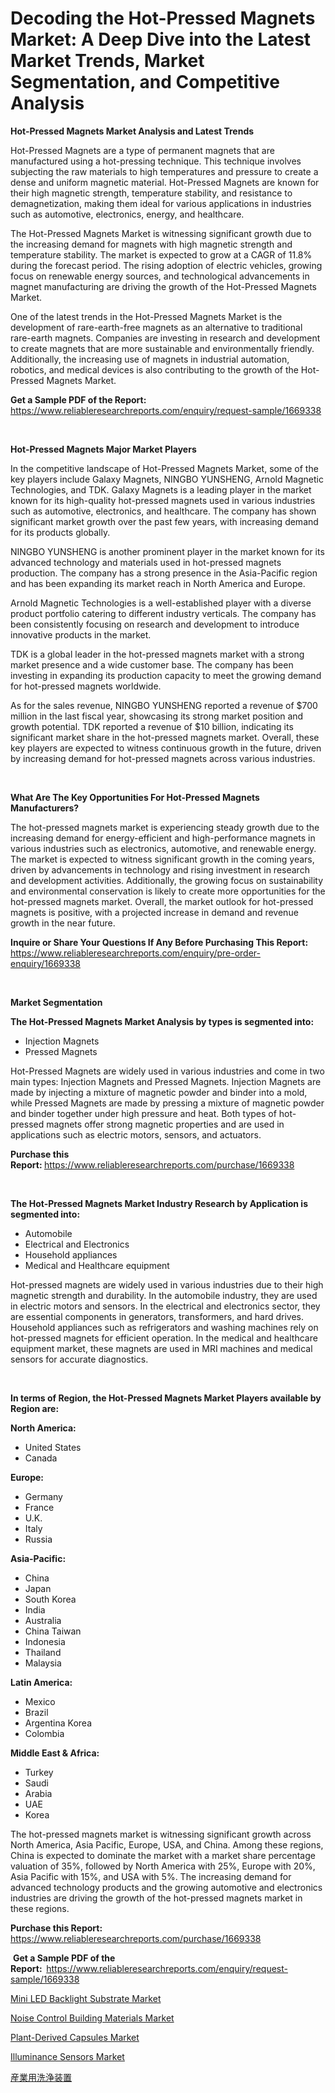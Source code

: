 <p><h1>Decoding the Hot-Pressed Magnets Market: A Deep Dive into the Latest Market Trends, Market Segmentation, and Competitive Analysis</h1></p><p><strong>Hot-Pressed Magnets Market Analysis and Latest Trends</strong></p>
<p><p>Hot-Pressed Magnets are a type of permanent magnets that are manufactured using a hot-pressing technique. This technique involves subjecting the raw materials to high temperatures and pressure to create a dense and uniform magnetic material. Hot-Pressed Magnets are known for their high magnetic strength, temperature stability, and resistance to demagnetization, making them ideal for various applications in industries such as automotive, electronics, energy, and healthcare.</p><p>The Hot-Pressed Magnets Market is witnessing significant growth due to the increasing demand for magnets with high magnetic strength and temperature stability. The market is expected to grow at a CAGR of 11.8% during the forecast period. The rising adoption of electric vehicles, growing focus on renewable energy sources, and technological advancements in magnet manufacturing are driving the growth of the Hot-Pressed Magnets Market.</p><p>One of the latest trends in the Hot-Pressed Magnets Market is the development of rare-earth-free magnets as an alternative to traditional rare-earth magnets. Companies are investing in research and development to create magnets that are more sustainable and environmentally friendly. Additionally, the increasing use of magnets in industrial automation, robotics, and medical devices is also contributing to the growth of the Hot-Pressed Magnets Market.</p></p>
<p><strong>Get a Sample PDF of the Report:&nbsp;</strong> <a href="https://www.reliableresearchreports.com/enquiry/request-sample/1669338">https://www.reliableresearchreports.com/enquiry/request-sample/1669338</a></p>
<p>&nbsp;</p>
<p><strong>Hot-Pressed Magnets Major Market Players</strong></p>
<p><p>In the competitive landscape of Hot-Pressed Magnets Market, some of the key players include Galaxy Magnets, NINGBO YUNSHENG, Arnold Magnetic Technologies, and TDK. Galaxy Magnets is a leading player in the market known for its high-quality hot-pressed magnets used in various industries such as automotive, electronics, and healthcare. The company has shown significant market growth over the past few years, with increasing demand for its products globally. </p><p>NINGBO YUNSHENG is another prominent player in the market known for its advanced technology and materials used in hot-pressed magnets production. The company has a strong presence in the Asia-Pacific region and has been expanding its market reach in North America and Europe. </p><p>Arnold Magnetic Technologies is a well-established player with a diverse product portfolio catering to different industry verticals. The company has been consistently focusing on research and development to introduce innovative products in the market. </p><p>TDK is a global leader in the hot-pressed magnets market with a strong market presence and a wide customer base. The company has been investing in expanding its production capacity to meet the growing demand for hot-pressed magnets worldwide. </p><p>As for the sales revenue, NINGBO YUNSHENG reported a revenue of $700 million in the last fiscal year, showcasing its strong market position and growth potential. TDK reported a revenue of $10 billion, indicating its significant market share in the hot-pressed magnets market. Overall, these key players are expected to witness continuous growth in the future, driven by increasing demand for hot-pressed magnets across various industries.</p></p>
<p>&nbsp;</p>
<p><strong>What Are The Key Opportunities For Hot-Pressed Magnets Manufacturers?</strong></p>
<p><p>The hot-pressed magnets market is experiencing steady growth due to the increasing demand for energy-efficient and high-performance magnets in various industries such as electronics, automotive, and renewable energy. The market is expected to witness significant growth in the coming years, driven by advancements in technology and rising investment in research and development activities. Additionally, the growing focus on sustainability and environmental conservation is likely to create more opportunities for the hot-pressed magnets market. Overall, the market outlook for hot-pressed magnets is positive, with a projected increase in demand and revenue growth in the near future.</p></p>
<p><strong>Inquire or Share Your Questions If Any Before Purchasing This Report:</strong> <a href="https://www.reliableresearchreports.com/enquiry/pre-order-enquiry/1669338">https://www.reliableresearchreports.com/enquiry/pre-order-enquiry/1669338</a></p>
<p>&nbsp;</p>
<p><strong>Market Segmentation</strong></p>
<p><strong>The Hot-Pressed Magnets Market Analysis by types is segmented into:</strong></p>
<p><ul><li>Injection Magnets</li><li>Pressed Magnets</li></ul></p>
<p><p>Hot-Pressed Magnets are widely used in various industries and come in two main types: Injection Magnets and Pressed Magnets. Injection Magnets are made by injecting a mixture of magnetic powder and binder into a mold, while Pressed Magnets are made by pressing a mixture of magnetic powder and binder together under high pressure and heat. Both types of hot-pressed magnets offer strong magnetic properties and are used in applications such as electric motors, sensors, and actuators.</p></p>
<p><strong>Purchase this Report:&nbsp;</strong><a href="https://www.reliableresearchreports.com/purchase/1669338">https://www.reliableresearchreports.com/purchase/1669338</a></p>
<p>&nbsp;</p>
<p><strong>The Hot-Pressed Magnets Market Industry Research by Application is segmented into:</strong></p>
<p><ul><li>Automobile</li><li>Electrical and Electronics</li><li>Household appliances</li><li>Medical and Healthcare equipment</li></ul></p>
<p><p>Hot-pressed magnets are widely used in various industries due to their high magnetic strength and durability. In the automobile industry, they are used in electric motors and sensors. In the electrical and electronics sector, they are essential components in generators, transformers, and hard drives. Household appliances such as refrigerators and washing machines rely on hot-pressed magnets for efficient operation. In the medical and healthcare equipment market, these magnets are used in MRI machines and medical sensors for accurate diagnostics.</p></p>
<p>&nbsp;</p>
<p><strong>In terms of Region, the Hot-Pressed Magnets Market Players available by Region are:</strong></p>
<p>
    <p> <strong> North America: </strong>
        <ul>
            <li>United States</li>
            <li>Canada</li>
        </ul>
        </p> 
    <p> <strong> Europe: </strong>
        <ul>
            <li>Germany</li>
            <li>France</li>
            <li>U.K.</li>
            <li>Italy</li>
            <li>Russia</li>
        </ul>
        </p> 
    <p> <strong> Asia-Pacific: </strong>
        <ul>
            <li>China</li>
            <li>Japan</li>
            <li>South Korea</li>
            <li>India</li>
            <li>Australia</li>
            <li>China Taiwan</li>
            <li>Indonesia</li>
            <li>Thailand</li>
            <li>Malaysia</li>
        </ul>
        </p> 
    <p> <strong> Latin America: </strong>
        <ul>
            <li>Mexico</li>
            <li>Brazil</li>
            <li>Argentina Korea</li>
            <li>Colombia</li>
        </ul>
        </p> 
    <p> <strong> Middle East & Africa: </strong>
        <ul>
            <li>Turkey</li>
            <li>Saudi</li>
            <li>Arabia</li>
            <li>UAE</li>
            <li>Korea</li>
        </ul>
    </p>
    </p>
<p><p>The hot-pressed magnets market is witnessing significant growth across North America, Asia Pacific, Europe, USA, and China. Among these regions, China is expected to dominate the market with a market share percentage valuation of 35%, followed by North America with 25%, Europe with 20%, Asia Pacific with 15%, and USA with 5%. The increasing demand for advanced technology products and the growing automotive and electronics industries are driving the growth of the hot-pressed magnets market in these regions.</p></p>
<p><strong>Purchase this Report: </strong><a href="https://www.reliableresearchreports.com/purchase/1669338">https://www.reliableresearchreports.com/purchase/1669338</a></p>
<p>&nbsp;<strong>Get a Sample PDF of the Report:&nbsp;&nbsp;</strong><a href="https://www.reliableresearchreports.com/enquiry/request-sample/1669338">https://www.reliableresearchreports.com/enquiry/request-sample/1669338</a></p>
<p><strong></strong></p>
<p><p><a href="https://issuu.com/reportprime-2/docs/mini-led-backlight-substrate-market-size-2030.pptx">Mini LED Backlight Substrate Market</a></p><p><a href="https://github.com/biheemgalvinlouises6hokrh3h/Market-Research-Report-List-1/blob/main/noise-control-building-materials-market.md">Noise Control Building Materials Market</a></p><p><a href="https://github.com/guneycigdem35/Market-Research-Report-List-2/blob/main/plant-derived-capsules-market.md">Plant-Derived Capsules Market</a></p><p><a href="https://issuu.com/reportprime-2/docs/illuminance-sensors-market-size-2030.pptx">Illuminance Sensors Market</a></p><p><a href="https://github.com/ihabdkwlxs948/Market-Research-Report-List-1/blob/main/20073802516.md">産業用洗浄装置</a></p></p>